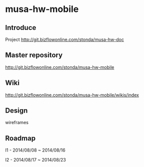 # musa-hw-mobile

## Introduce 

Project http://git.bizflowonline.com/stonda/musa-hw-doc


## Master repository
http://git.bizflowonline.com/stonda/musa-hw-mobile

## Wiki
http://git.bizflowonline.com/stonda/musa-hw-mobile/wikis/index 

## Design
wireframes

## Roadmap
I1 - 2014/08/08 ~ 2014/08/16

I2 - 2014/08/17 ~ 2014/08/23

